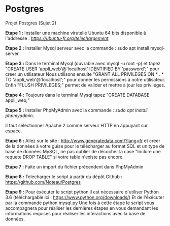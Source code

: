 # Postgres
Projet Postgres (Sujet 2)

__Etape 1 :__  Installer une machine virutelle Ubuntu 64 bits disponible à l'addresse : *https://ubuntu-fr.org/telechargement*

__Etape 2 :__ Installer Mysql serveur avec la commande : sudo apt install mysql-server

__Etape 3 :__ Dans le terminal Mysql (ouvrable avec mysql -u root -p) et tapez "CREATE USER 'appli_web'@'localhost' IDENTIFIED BY 'password';" pour creer un utilisateur
Nous utilisons ensuite "GRANT ALL PRIVILEGES ON * . * TO 'appli_web'@'localhost';" pour donner les permissions à notre utilisateur. Enfin "FLUSH PRIVILEGES;" permet de valider et mettre à jour les priviléges.

__Etape 4 :__ Toujours dans le terminal Mysql tapez "CREATE DATABASE appli_web;"

__Etape 5 :__ Installer PhpMyAdmin avec la commande : *sudo apt install phpmyadmin*. 

Il faut sélectionner Apache 2 comme serveur HTTP en appuyant sur espace.

__Etape 6 :__ Allez sur le site : http://www.generatedata.com/?lang=fr et creer de la données à votre guise pour le télécharger au format SQL et un type de base de données MySQL, ne pas oublier de décocher la case "Inclure une requete DROP TABLE" si votre table n'existe pas encore.

__Etape 7 :__ Faite un import du fichier précendent dans PhpMyAdmin

__Etape 8 :__ Telecharger le script à partir du dépôt Github : https://github.com/Noteau/Postgres

__Etape 9 :__ Pour éxécuter le script python il est nécessaire d'utiliser Python 3.6 (téléchargable ici : https://www.python.org/downloads/)
Et de l'éxécuter par la commande python mysql.py
Une fois à cette étape le script vous accompagnera pour réaliser les dernières étapes en vous demandant les informations requises pour réaliser les interactions avec la base de données.
